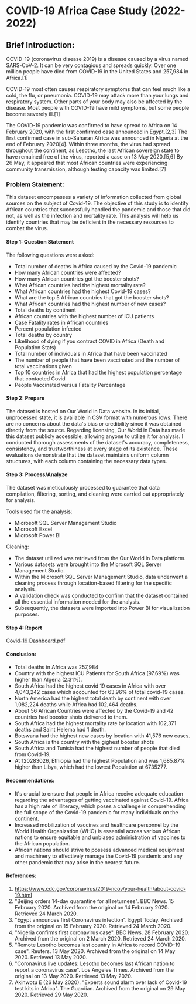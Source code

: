 # COVID-19 Africa Case Study (2022-2022)

## Brief Introduction:
COVID-19 (coronavirus disease 2019) is a disease caused by a virus named SARS-CoV-2. It can be very contagious and spreads quickly. Over one million people have died from COVID-19 in the United States and 257,984 in Africa.[1]

COVID-19 most often causes respiratory symptoms that can feel much like a cold, the flu, or pneumonia. COVID-19 may attack more than your lungs and respiratory system. Other parts of your body may also be affected by the disease. Most people with COVID-19 have mild symptoms, but some people become severely ill.[1]

The COVID-19 pandemic was confirmed to have spread to Africa on 14 February 2020, with the first confirmed case announced in Egypt.[2,3] The first confirmed case in sub-Saharan Africa was announced in Nigeria at the end of February 2020[4]. Within three months, the virus had spread throughout the continent, as Lesotho, the last African sovereign state to have remained free of the virus, reported a case on 13 May 2020.[5,6] By 26 May, it appeared that most African countries were experiencing community transmission, although testing capacity was limited.[7] 

### Problem Statement: 
This dataset encompasses a variety of information collected from global sources on the subject of Covid-19. The objective of this study is to identify African countries that successfully handled the pandemic and those that did not, as well as the infection and mortality rate. This analysis will help us identify countries that may be deficient in the necessary resources to combat the virus.

#### Step 1: Question Statement
The following questions were asked:

* Total number of deaths in Africa caused by the Covid-19 pandemic
* How many African countries were affected?
* How many African countries got the booster shots?
* What African countries had the highest mortality rate?
* What African countries had the highest Covid-19 cases?
* What are the top 5 African countries that got the booster shots?
* What African countries had the highest number of new cases?
* Total deaths by continent
* African countries with the highest number of ICU patients
* Case Fatality rates in African countries
* Percent population infected
* Total deaths by country
* Likelihood of dying if you contract COVID in Africa (Death and Population Stats)
* Total number of individuals in Africa that have been vaccinated
* The number of people that have been vaccinated and the number of total vaccinations given
* Top 10 countries in Africa that had the highest population percentage that contacted Covid
* People Vaccinated versus Fatality Percentage

#### Step 2: Prepare
The dataset is hosted on Our World in Data website. In its initial, unprocessed state, it is available in CSV format with numerous rows. There are no concerns about the data's bias or credibility since it was obtained directly from the source. Regarding licensing, Our World in Data has made this dataset publicly accessible, allowing anyone to utilize it for analysis. I conducted thorough assessments of the dataset's accuracy, completeness, consistency, and trustworthiness at every stage of its existence. These evaluations demonstrate that the dataset maintains uniform column structures, with each column containing the necessary data types.

#### Step 3: Process/Analyze
The dataset was meticulously processed to guarantee that data compilation, filtering, sorting, and cleaning were carried out appropriately for analysis.

Tools used for the analysis:

* Microsoft SQL Server Management Studio
* Microsoft Excel
* Microsoft Power BI

Cleaning:

* The dataset utilized was retrieved from the Our World in Data platform.
* Various datasets were brought into the Microsoft SQL Server Management Studio.
* Within the Microsoft SQL Server Management Studio, data underwent a cleaning process through location-based filtering for the specific analysis.
* A validation check was conducted to confirm that the dataset contained all the essential information needed for the analysis.
* Subsequently, the datasets were imported into Power BI for visualization purposes.


#### Step 4: Report
[Covid-19 Dashboard.pdf](https://github.com/Tosyne25/Covid-19-Case-Study-Africa-Edition/files/12836835/Covid-19.Dashboard.pdf)


#### Conclusion:
* Total deaths in Africa was 257,984
* Country with the highest ICU Patients for South Africa (97.69%) was higher than Algeria (2.31%).
* South Africa had the highest covid 19 cases in Africa with over 4,043,242 cases which accounted for  63.96% of total covid-19 cases.
* North America had the highest total death by continent with over 1,082,224 deaths while Africa had 102,464 deaths.
* About 56 African Countries were affected by the Covid-19 and 42 countries had booster shots delivered to them.
* South Africa had the highest mortality rate by location with 102,371 deaths and Saint Helema had 1 death.
* Botswana had the highest new cases by location with 41,576 new cases.
* South Africa is the country with the gighest booster shots
* South Africa and Tunisia had the highest number of people that died from Covid-19.
* At 120283026, Ethiopia had the highest Population and was 1,685.87% higher than Libya, which had the lowest Population at 6735277.

#### Recommendations:
* It's crucial to ensure that people in Africa receive adequate education regarding the advantages of getting vaccinated against Covid-19. Africa has a high rate of illiteracy, which poses a challenge in comprehending the full scope of the Covid-19 pandemic for many individuals on the continent.
* Increased mobilization of vaccines and healthcare personnel by the World Health Organization (WHO) is essential across various African nations to ensure equitable and unbiased administration of vaccines to the African population.
* African nations should strive to possess advanced medical equipment and machinery to effectively manage the Covid-19 pandemic and any other pandemic that may arise in the nearest future.

#### References:
1.  https://www.cdc.gov/coronavirus/2019-ncov/your-health/about-covid-19.html
2.  "Beijing orders 14-day quarantine for all returnees". BBC News. 15 February 2020. Archived from the original on 14 February 2020. Retrieved 24 March 2020.
3.  "Egypt announces first Coronavirus infection". Egypt Today. Archived from the original on 15 February 2020. Retrieved 24 March 2020.
4.  "Nigeria confirms first coronavirus case". BBC News. 28 February 2020. Archived from the original on 2 March 2020. Retrieved 24 March 2020.
5.  "Remote Lesotho becomes last country in Africa to record COVID-19 case". Reuters. 13 May 2020. Archived from the original on 14 May 2020. Retrieved 13 May 2020.
6.  "Coronavirus live updates: Lesotho becomes last African nation to report a coronavirus case". Los Angeles Times. Archived from the original on 13 May 2020. Retrieved 13 May 2020.
7.  Akinwotu E (26 May 2020). "Experts sound alarm over lack of Covid-19 test kits in Africa". The Guardian. Archived from the original on 29 May 2020. Retrieved 29 May 2020.







